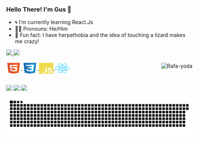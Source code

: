 ### Hello There! I'm Gus 👋

- 🌀 I’m currently learning React.Js
- 👩‍💻 Pronouns: He/Him
- 🎁 Fun fact: I have herpethobia and the idea of touching a lizard makes me crazy!

 <div>
  <a href="https://beacons.ai/gussman">
  <img height="180em" src="https://github-readme-stats.vercel.app/api?username=gussmanMartins&show_icons=true&theme=jolly&include_all_commits=true&count_private=true"/>
  <img height="180em" src="https://github-readme-stats.vercel.app/api/top-langs/?username=gussmanMartins&layout=compact&langs_count=7&theme=jolly"/>
</div>
<div style="display: inline_block"><br>
  <img align="center" alt="Rafa-HTML" height="30" width="40" src="https://raw.githubusercontent.com/devicons/devicon/master/icons/html5/html5-original.svg">
  <img align="center" alt="Rafa-CSS" height="30" width="40" src="https://raw.githubusercontent.com/devicons/devicon/master/icons/css3/css3-original.svg">
  <img align="center" alt="Rafa-Js" height="30" width="40" src="https://raw.githubusercontent.com/devicons/devicon/master/icons/javascript/javascript-plain.svg">
  <img align="center" alt="Rafa-React" height="30" width="40" src="https://raw.githubusercontent.com/devicons/devicon/master/icons/react/react-original.svg">
  <img align="right" alt="Rafa-yoda" src="https://imgur.com/vdsRrCq.gif">

</div>

##

<div> 
  <a href = "https://wa.me/5534988973716?text=Hello%20There!"><img src="https://img.shields.io/badge/WhatsApp-25D366?style=for-the-badge&logo=whatsapp&logoColor=white" target="_blank"></a>
  <a href = "mailto:gussmancontact@gmail.com"><img src="https://img.shields.io/badge/-Gmail-%23333?style=for-the-badge&logo=gmail&logoColor=white" target="_blank"></a> 
  <a href="https://instagram.com/gussmanmartins" target="_blank"><img src="https://img.shields.io/badge/-Instagram-%23E4405F?style=for-the-badge&logo=instagram&logoColor=white" target="_blank"></a>
 
  ![Snake animation](https://github.com/gussmanMartins/gussmanMartins/blob/output/github-contribution-grid-snake.svg)
 
</div>
